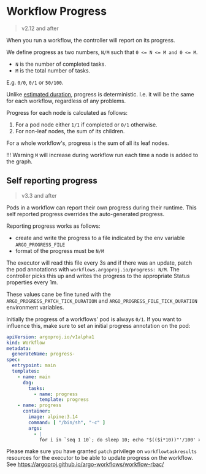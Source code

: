 # Workflow Progress

> v2.12 and after

When you run a workflow, the controller will report on its progress.

We define progress as two numbers, `N/M` such that `0 <= N <= M and 0 <= M`.

* `N` is the number of completed tasks.
* `M` is the total number of tasks.

E.g. `0/0`, `0/1` or `50/100`.

Unlike [estimated duration](estimated-duration.md), progress is deterministic. I.e. it will be the same for each workflow, regardless of any problems.

Progress for each node is calculated as follows:

1. For a pod node either `1/1` if completed or `0/1` otherwise.
2. For non-leaf nodes, the sum of its children.

For a whole workflow's, progress is the sum of all its leaf nodes.

!!! Warning
    `M` will increase during workflow run each time a node is added to the graph.

## Self reporting progress

> v3.3 and after

Pods in a workflow can report their own progress during their runtime. This self reported progress overrides the
auto-generated progress.

Reporting progress works as follows:

* create and write the progress to a file indicated by the env variable `ARGO_PROGRESS_FILE`
* format of the progress must be `N/M`

The executor will read this file every 3s and if there was an update,
patch the pod annotations with `workflows.argoproj.io/progress: N/M`.
The controller picks this up and writes the progress to the appropriate Status properties
every 1m.

These values cane be fine tuned with the `ARGO_PROGRESS_PATCH_TICK_DURATION` and `ARGO_PROGRESS_FILE_TICK_DURATION`
environment variables.

Initially the progress of a workflows' pod is always `0/1`. If you want to influence this, make sure to set an initial
progress annotation on the pod:

```yaml
apiVersion: argoproj.io/v1alpha1
kind: Workflow
metadata:
  generateName: progress-
spec:
  entrypoint: main
  templates:
    - name: main
      dag:
        tasks:
          - name: progress
            template: progress
    - name: progress
      container:
        image: alpine:3.14
        command: [ "/bin/sh", "-c" ]
        args:
          - |
            for i in `seq 1 10`; do sleep 10; echo "$(($i*10))"'/100' > $ARGO_PROGRESS_FILE; done
```

Please make sure you have granted `patch` privilege on `workflowtaskresults` resources for the executor
to be able to update progress on the workflow. See https://argoproj.github.io/argo-workflows/workflow-rbac/
